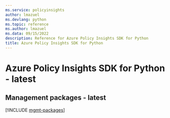 ```yaml
---
ms.service: policyinsights
author: lmazuel
ms.devlang: python
ms.topic: reference
ms.author: lmazuel
ms.data: 09/15/2022
description: Reference for Azure Policy Insights SDK for Python
title: Azure Policy Insights SDK for Python
---
```

# Azure Policy Insights SDK for Python - latest

## Management packages - latest
[!INCLUDE [mgmt-packages](policy-insights-mgmt-index.md)]